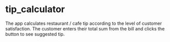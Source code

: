 # tip_calculator
The app calculates restaurant / cafe tip according to the level of customer satisfaction.
The customer enters their total sum from the bill and clicks the button to see suggested tip.
